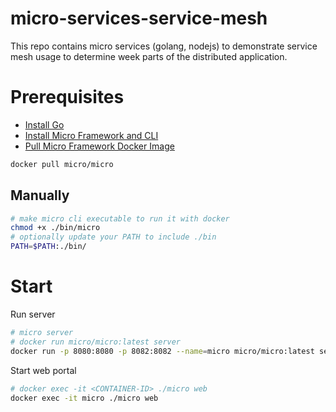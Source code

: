 # micro-services-service-mesh
This repo contains micro services (golang, nodejs) to demonstrate service mesh usage to determine week parts of the distributed application.

# Prerequisites

- [Install Go](https://go.dev/doc/install)
- [Install Micro Framework and CLI](https://github.com/micro/micro#installation)
- [Pull Micro Framework Docker Image](https://hub.docker.com/r/micro/micro)

```bash
docker pull micro/micro
```

## Manually

```bash
# make micro cli executable to run it with docker
chmod +x ./bin/micro
# optionally update your PATH to include ./bin
PATH=$PATH:./bin/
```

# Start

Run server

```bash
# micro server
# docker run micro/micro:latest server
docker run -p 8080:8080 -p 8082:8082 --name=micro micro/micro:latest server
```

Start web portal

```bash
# docker exec -it <CONTAINER-ID> ./micro web
docker exec -it micro ./micro web
```